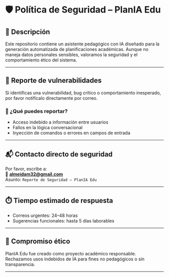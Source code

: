 # 🛡️ Política de Seguridad – PlanIA Edu

## 🧾 Descripción

Este repositorio contiene un asistente pedagógico con IA diseñado para la generación automatizada de planificaciones académicas. Aunque no maneja datos personales sensibles, valoramos la seguridad y el comportamiento ético del sistema.

---

## 🐞 Reporte de vulnerabilidades

Si identificas una vulnerabilidad, bug crítico o comportamiento inesperado, por favor notifícalo directamente por correo.

### 🔐 ¿Qué puedes reportar?
- Acceso indebido a información entre usuarios
- Fallos en la lógica conversacional
- Inyección de comandos o errores en campos de entrada

---

## 📬 Contacto directo de seguridad
Por favor, escribe a:  
📧 **almeidam32@gmail.com**  
Asunto: `Reporte de Seguridad – PlanIA Edu`

---

## ⏱️ Tiempo estimado de respuesta
- Correos urgentes: 24–48 horas
- Sugerencias funcionales: hasta 5 días laborables

---

## 🧠 Compromiso ético

PlanIA Edu fue creado como proyecto académico responsable. Rechazamos usos indebidos de IA para fines no pedagógicos o sin transparencia.

---
